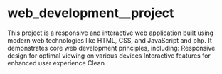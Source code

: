 # web_development__project
This project is a responsive and interactive web application built using modern web technologies like HTML, CSS, and JavaScript and php. It demonstrates core web development principles, including:  Responsive design for optimal viewing on various devices Interactive features for enhanced user experience Clean
